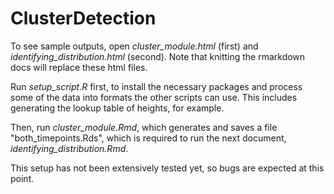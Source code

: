 # ClusterDetection

To see sample outputs, open *cluster_module.html* (first) and *identifying_distribution.html* (second). Note that knitting the rmarkdown docs will replace these html files.

Run *setup_script.R* first, to install the necessary packages and process some of the data into formats the other scripts can use. This includes generating the lookup table of heights, for example.

Then, run *cluster_module.Rmd*, which generates and saves a file "both_timepoints.Rds", which is required to run the next document, *identifying_distribution.Rmd*. 

This setup has not been extensively tested yet, so bugs are expected at this point.

